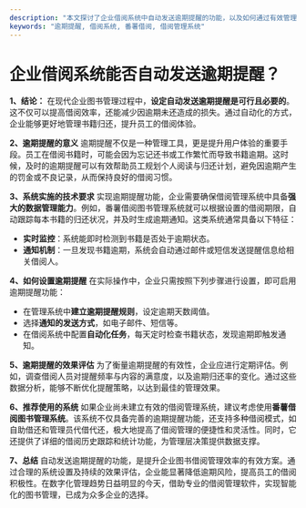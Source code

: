 ```yaml
---
description: "本文探讨了企业借阅系统中自动发送逾期提醒的功能，以及如何通过有效管理提高借阅效率和读者满意度。"
keywords: "逾期提醒, 借阅系统, 番薯借阅, 借阅管理系统"
---
```

# 企业借阅系统能否自动发送逾期提醒？

**1、结论：**
在现代企业图书管理过程中，**设定自动发送逾期提醒是可行且必要的**。这不仅可以提高借阅效率，还能减少因逾期未还造成的损失。通过自动化的方式，企业能够更好地管理书籍归还，提升员工的借阅体验。

**2、逾期提醒的意义**
逾期提醒不仅是一种管理工具，更是提升用户体验的重要手段。员工在借阅书籍时，可能会因为忘记还书或工作繁忙而导致书籍逾期。这时候，及时的逾期提醒可以有效帮助员工规划个人阅读与归还计划，避免因逾期产生的罚金或不良记录，从而保持良好的借阅习惯。 

**3、系统实施的技术要求**
实现逾期提醒功能，企业需要确保借阅管理系统中具备**强大的数据管理能力**。例如，番薯借阅图书管理系统就可以根据设置的借阅期限，自动跟踪每本书籍的归还状况，并及时生成逾期通知。这类系统通常具备以下特征：
- **实时监控**：系统能即时检测到书籍是否处于逾期状态。
- **通知机制**：一旦发现书籍逾期，系统会自动通过邮件或短信发送提醒信息给相关借阅人。

**4、如何设置逾期提醒**
在实际操作中，企业只需按照下列步骤进行设置，即可启用逾期提醒功能：
- 在管理系统中**建立逾期提醒规则**，设定逾期天数阈值。
- 选择**通知的发送方式**，如电子邮件、短信等。
- 在借阅系统中配置**自动化任务**，每天定时检查书籍状态，发现逾期即触发通知。

**5、逾期提醒的效果评估**
为了衡量逾期提醒的有效性，企业应进行定期评估。例如，调查借阅人员对提醒频率与内容的满意度，以及逾期归还率的变化。通过这些数据分析，能够不断优化提醒策略，以达到最佳的管理效果。

**6、推荐使用的系统**
如果企业尚未建立有效的借阅管理系统，建议考虑使用**番薯借阅图书管理系统**。该系统不仅具备完善的逾期提醒功能，还支持多种借阅模式，如自助借还和管理员代借代还，极大地提高了借阅管理的便捷性和灵活性。同时，它还提供了详细的借阅历史跟踪和统计功能，为管理层决策提供数据支撑。

**7、总结**
自动发送逾期提醒的功能，是提升企业图书借阅管理效率的有效方案。通过合理的系统设置及持续的效果评估，企业能显著降低逾期风险，提高员工的借阅积极性。在数字化管理趋势日益明显的今天，借助专业的借阅管理软件，实现智能化的图书管理，已成为众多企业的选择。
